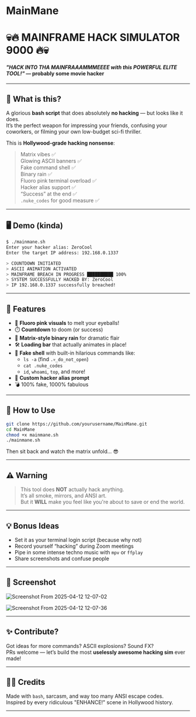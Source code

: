 # MainMane

# 💀🔥 MAINFRAME HACK SIMULATOR 9000 🔥💀
#### *"HACK INTO THA MAINFRAAAMMMEEEE with this POWERFUL ELITE TOOL!"* — probably some movie hacker

---

## 🧠 What is this?

A glorious **bash script** that does absolutely **no hacking** — but looks like it does.  
It’s the perfect weapon for impressing your friends, confusing your coworkers, or filming your own low-budget sci-fi thriller.

This is **Hollywood-grade hacking nonsense**:
> Matrix vibes ✅  
> Glowing ASCII banners ✅  
> Fake command shell ✅  
> Binary rain ✅  
> Fluoro pink terminal overload ✅  
> Hacker alias support ✅  
> “Success” at the end ✅  
> `.nuke_codes` for good measure ✅  

---

## 🖥️ Demo (kinda)

```bash
$ ./mainmane.sh
Enter your hacker alias: ZeroCool
Enter the target IP address: 192.168.0.1337

> COUNTDOWN INITIATED
> ASCII ANIMATION ACTIVATED
> MAINFRAME BREACH IN PROGRESS ██████████ 100%
> SYSTEM SUCCESSFULLY HACKED BY: ZeroCool
> IP 192.168.0.1337 successfully breached!
```

---

## 🎯 Features

- 🎨 **Fluoro pink visuals** to melt your eyeballs!
- ⏱️ **Countdown** to doom (or success)
- 💾 **Matrix-style binary rain** for dramatic flair
- 🛠️ **Loading bar** that actually animates in place!
- 🔐 **Fake shell** with built-in hilarious commands like:
  - `ls -a` (find `.💀_do_not_open`)
  - `cat .nuke_codes`
  - `id`, `whoami`, `top`, and more!
- 👤 **Custom hacker alias prompt**
- 💣 100% fake, 1000% fabulous

---

## 🚀 How to Use

```bash
git clone https://github.com/yourusername/MainMane.git
cd MainMane
chmod +x mainmane.sh
./mainmane.sh
```

Then sit back and watch the matrix unfold... 😎

---

## ⚠️ Warning

> This tool does **NOT** actually hack anything.  
> It’s all smoke, mirrors, and ANSI art.  
> But it **WILL** make you feel like you're about to save or end the world.

---

## 💡 Bonus Ideas

- Set it as your terminal login script (because why not)
- Record yourself “hacking” during Zoom meetings
- Pipe in some intense techno music with `mpv` or `ffplay`
- Share screenshots and confuse people

---

## 📸 Screenshot

![Screenshot From 2025-04-12 12-07-02](https://github.com/user-attachments/assets/0215136f-c64a-4794-bc02-a2ee20ca6801)


![Screenshot From 2025-04-12 12-07-36](https://github.com/user-attachments/assets/977200b6-29ef-46e6-9e3f-d872ee09ba61)

---

## ✨ Contribute?

Got ideas for more commands? ASCII explosions? Sound FX?  
PRs welcome — let’s build the most **uselessly awesome hacking sim** ever made!

---

## 🧙‍♂️ Credits

Made with `bash`, sarcasm, and way too many ANSI escape codes.  
Inspired by every ridiculous "ENHANCE!" scene in Hollywood history.

---
